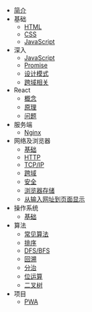 - [简介](archive.md)
- 基础
  - [HTML](language/HTML.md)
  - [CSS](language/CSS.md)
  - [JavaScript](language/JavaScript.md)
- 深入
  - [JavaScript](handwrite/JavaScript-hw.md)
  - [Promise](handwrite/promise.md)
  - [设计模式](handwrite/design-patterns-hw.md)
  - [跨域相关](handwrite/cross-origin-hw.md)
- React
  - [概念](react/React概念性梳理.md)
  - [原理](react/React工作流程.md)
  - [问题](react/React相关问题.md)
- 服务端
  - [Nginx](server/nginx.md)
- 网络及浏览器
  - [基础](network/基础.md)
  - [HTTP](network/HTTP.md)
  - [TCP/IP](network/TCP-IP.md)
  - [跨域](browser/跨域.md)
  - [安全](browser/安全.md)
  - [浏览器存储](browser/浏览器存储.md)
  - [从输入网址到页面显示](network/从输入网址.md)
- 操作系统
  - [基础](os/基础.md)
- 算法
  - [常见算法](leetcode/常见算法.md)
  - [排序](leetcode/sort.md)
  - [DFS/BFS](leetcode/深(广)度优先遍历.md)
  - [回溯](leetcode/回溯.md)
  - [分治](leetcode/分治.md)
  - [位运算](leetcode/位运算.md)
  - [二叉树](leetcode/tree.md)
- 项目
  - [PWA](project/PWA.md)
